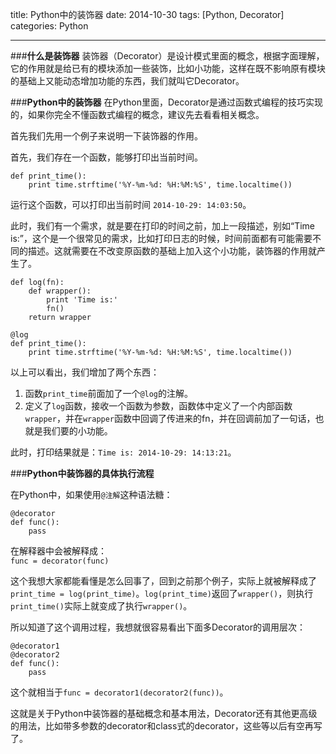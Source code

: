 title: Python中的装饰器
date: 2014-10-30
tags: [Python, Decorator]
categories: Python

---

###**什么是装饰器**
装饰器（Decorator）是设计模式里面的概念，根据字面理解，它的作用就是给已有的模块添加一些装饰，比如小功能，这样在既不影响原有模块的基础上又能动态增加功能的东西，我们就叫它Decorator。


###**Python中的装饰器**
在Python里面，Decorator是通过函数式编程的技巧实现的，如果你完全不懂函数式编程的概念，建议先去看看相关概念。

首先我们先用一个例子来说明一下装饰器的作用。

首先，我们存在一个函数，能够打印出当前时间。  
````
def print_time():
    print time.strftime('%Y-%m-%d: %H:%M:%S', time.localtime())
````

运行这个函数，可以打印出当前时间 `2014-10-29: 14:03:50`。

此时，我们有一个需求，就是要在打印的时间之前，加上一段描述，别如“Time is:”，这个是一个很常见的需求，比如打印日志的时候，时间前面都有可能需要不同的描述。这就需要在不改变原函数的基础上加入这个小功能，装饰器的作用就产生了。


````
def log(fn):
    def wrapper():
        print 'Time is:'
        fn()
    return wrapper

@log
def print_time():
    print time.strftime('%Y-%m-%d: %H:%M:%S', time.localtime())
````

以上可以看出，我们增加了两个东西：  
1. 函数`print_time`前面加了一个`@log`的注解。
2. 定义了`log`函数，接收一个函数为参数，函数体中定义了一个内部函数`wrapper`，并在`wrapper`函数中回调了传进来的fn，并在回调前加了一句话，也就是我们要的小功能。

此时，打印结果就是：`Time is: 2014-10-29: 14:13:21`。


###**Python中装饰器的具体执行流程**

在Python中，如果使用`@注解`这种语法糖： 

````
@decorator
def func():
    pass
````
在解释器中会被解释成：  
`func = decorator(func)`

这个我想大家都能看懂是怎么回事了，回到之前那个例子，实际上就被解释成了`print_time = log(print_time)`。`log(print_time)`返回了`wrapper()`，则执行`print_time()`实际上就变成了执行`wrapper()`。

所以知道了这个调用过程，我想就很容易看出下面多Decorator的调用层次：

````
@decorator1
@decorator2
def func():
    pass
````

这个就相当于`func = decorator1(decorator2(func))`。


这就是关于Python中装饰器的基础概念和基本用法，Decorator还有其他更高级的用法，比如带多参数的decorator和class式的decorator，这些等以后有空再写了。




















